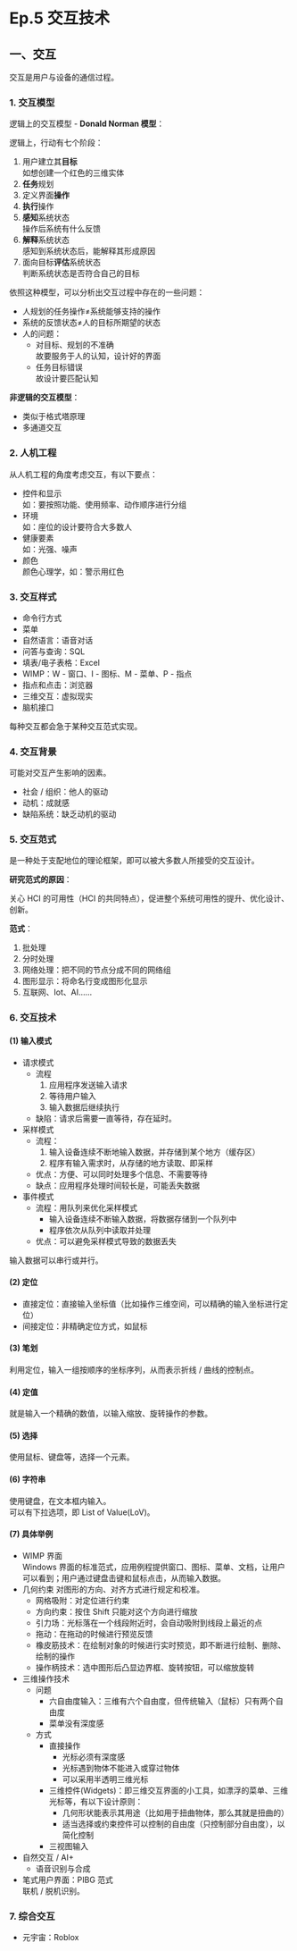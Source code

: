 # Ep.5 交互技术

## 一、交互

交互是用户与设备的通信过程。

### 1. 交互模型

逻辑上的交互模型 - **Donald Norman 模型**：

逻辑上，行动有七个阶段：

1. 用户建立其**目标**  
   如想创建一个红色的三维实体
2. **任务**规划
3. 定义界面**操作**
4. **执行**操作
5. **感知**系统状态  
   操作后系统有什么反馈
6. **解释**系统状态  
   感知到系统状态后，能解释其形成原因
7. 面向目标**评估**系统状态  
   判断系统状态是否符合自己的目标

依照这种模型，可以分析出交互过程中存在的一些问题：

* 人规划的任务操作$\ne$系统能够支持的操作
* 系统的反馈状态$\ne$人的目标所期望的状态
* 人的问题：
  * 对目标、规划的不准确  
    故要服务于人的认知，设计好的界面
  * 任务目标错误  
    故设计要匹配认知

**非逻辑的交互模型**：

* 类似于格式塔原理
* 多通道交互

### 2. 人机工程

从人机工程的角度考虑交互，有以下要点：

* 控件和显示  
  如：要按照功能、使用频率、动作顺序进行分组
* 环境  
  如：座位的设计要符合大多数人
* 健康要素  
  如：光强、噪声
* 颜色  
  颜色心理学，如：警示用红色

### 3. 交互样式

* 命令行方式
* 菜单
* 自然语言：语音对话
* 问答与查询：SQL
* 填表/电子表格：Excel
* WIMP：W - 窗口、I - 图标、M - 菜单、P - 指点
* 指点和点击：浏览器
* 三维交互：虚拟现实
* 脑机接口

每种交互都会急于某种交互范式实现。

### 4. 交互背景

可能对交互产生影响的因素。

* 社会 / 组织：他人的驱动
* 动机：成就感
* 缺陷系统：缺乏动机的驱动

### 5. 交互范式

是一种处于支配地位的理论框架，即可以被大多数人所接受的交互设计。

**研究范式的原因**：

关心 HCI 的可用性（HCI 的共同特点），促进整个系统可用性的提升、优化设计、创新。

**范式**：

1. 批处理
2. 分时处理
3. 网络处理：把不同的节点分成不同的网络组
4. 图形显示：将命名行变成图形化显示
5. 互联网、Iot、AI……

### 6. 交互技术

#### (1) 输入模式

* 请求模式
  * 流程
    1. 应用程序发送输入请求
    2. 等待用户输入
    3. 输入数据后继续执行
  * 缺陷：请求后需要一直等待，存在延时。
* 采样模式
  * 流程：
    1. 输入设备连续不断地输入数据，并存储到某个地方（缓存区）
    2. 程序有输入需求时，从存储的地方读取、即采样
  * 优点：方便、可以同时处理多个信息、不需要等待
  * 缺点：应用程序处理时间较长是，可能丢失数据
* 事件模式
  * 流程：用队列来优化采样模式
    * 输入设备连续不断输入数据，将数据存储到一个队列中
    * 程序依次从队列中读取并处理
  * 优点：可以避免采样模式导致的数据丢失

输入数据可以串行或并行。

#### (2) 定位

* 直接定位：直接输入坐标值（比如操作三维空间，可以精确的输入坐标进行定位）
* 间接定位：非精确定位方式，如鼠标

#### (3) 笔划

利用定位，输入一组按顺序的坐标序列，从而表示折线 / 曲线的控制点。

#### (4) 定值

就是输入一个精确的数值，以输入缩放、旋转操作的参数。

#### (5) 选择

使用鼠标、键盘等，选择一个元素。

#### (6) 字符串

使用键盘，在文本框内输入。  
可以有下拉选项，即 List of Value(LoV)。

#### (7) 具体举例

* WIMP 界面  
  Windows 界面的标准范式，应用例程提供窗口、图标、菜单、文档，让用户可以看到；用户通过键盘击键和鼠标点击，从而输入数据。
* 几何约束
  对图形的方向、对齐方式进行规定和校准。
  * 网格吸附：对定位进行约束
  * 方向约束：按住 Shift 只能对这个方向进行缩放
  * 引力场：光标落在一个线段附近时，会自动吸附到线段上最近的点
  * 拖动：在拖动的时候进行预览反馈
  * 橡皮筋技术：在绘制对象的时候进行实时预览，即不断进行绘制、删除、绘制的操作
  * 操作柄技术：选中图形后凸显边界框、旋转按钮，可以缩放旋转
* 三维操作技术
  * 问题
    * 六自由度输入：三维有六个自由度，但传统输入（鼠标）只有两个自由度
    * 菜单没有深度感
  * 方式
    * 直接操作
      * 光标必须有深度感
      * 光标遇到物体不能进入或穿过物体
      * 可以采用半透明三维光标
    * 三维控件(Widgets)：即三维交互界面的小工具，如漂浮的菜单、三维光标等，有以下设计原则：
      * 几何形状能表示其用途（比如用于扭曲物体，那么其就是扭曲的）
      * 适当选择或约束控件可以控制的自由度（只控制部分自由度），以简化控制
    * 三视图输入
* 自然交互 / AI+
  * 语音识别与合成
* 笔式用户界面：PIBG 范式  
  联机 / 脱机识别。

### 7. 综合交互

* 元宇宙：Roblox